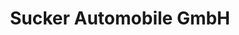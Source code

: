 ---
title: "Sucker Automobile GmbH"
url: /diera-zehren/sucker-automobile-gmbh/
shop: Autowerkstatt
---